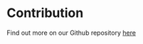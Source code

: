 # Contribution

Find out more on our Github repository [here](https://github.com/DistributedCollective/sovryn-onboard)
